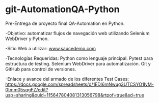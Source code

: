 # git-AutomationQA-Python

Pre-Entrega de proyecto final QA-Automation en Python.

-Objetivo: automatizar flujos de navegación web utilizando Selenium WebDriver y Python.

-Sitio Web a utilizar:
www.saucedemo.com

-Tecnologías Requeridas:
Python como lenguaje principal.
Pytest para estructura de testing.
Selenium WebDriver para automatización.
Git y GitHub para control de versiones.

-Enlace y avance del armado de los diferentes Test Cases:
https://docs.google.com/spreadsheets/d/1EDl6mNwug3UTCSYO1IvM-0tmm05sqgFZ/edit?usp=sharing&ouid=115647804081313056798&rtpof=true&sd=true
